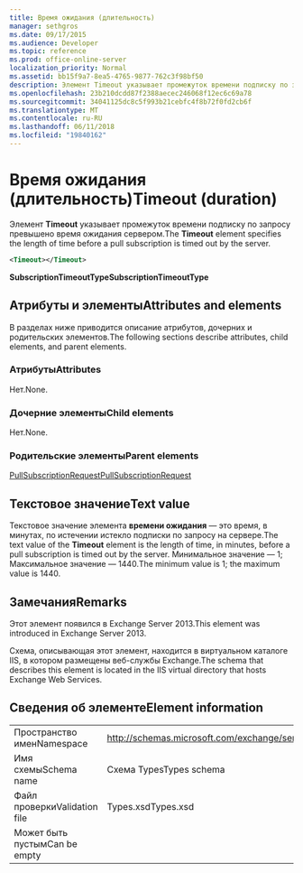 ```yaml
---
title: Время ожидания (длительность)
manager: sethgros
ms.date: 09/17/2015
ms.audience: Developer
ms.topic: reference
ms.prod: office-online-server
localization_priority: Normal
ms.assetid: bb15f9a7-8ea5-4765-9877-762c3f98bf50
description: Элемент Timeout указывает промежуток времени подписку по запросу превышено время ожидания сервером.
ms.openlocfilehash: 23b210dcdd87f2388aecec246068f12ec6c69a78
ms.sourcegitcommit: 34041125dc8c5f993b21cebfc4f8b72f0fd2cb6f
ms.translationtype: MT
ms.contentlocale: ru-RU
ms.lasthandoff: 06/11/2018
ms.locfileid: "19840162"
---
```

# <a name="timeout-duration"></a><span data-ttu-id="0090e-103">Время ожидания (длительность)</span><span class="sxs-lookup"><span data-stu-id="0090e-103">Timeout (duration)</span></span>

<span data-ttu-id="0090e-104">Элемент **Timeout** указывает промежуток времени подписку по запросу превышено время ожидания сервером.</span><span class="sxs-lookup"><span data-stu-id="0090e-104">The **Timeout** element specifies the length of time before a pull subscription is timed out by the server.</span></span> 
  
```XML
<Timeout></Timeout>
```

 <span data-ttu-id="0090e-105">**SubscriptionTimeoutType**</span><span class="sxs-lookup"><span data-stu-id="0090e-105">**SubscriptionTimeoutType**</span></span>
## <a name="attributes-and-elements"></a><span data-ttu-id="0090e-106">Атрибуты и элементы</span><span class="sxs-lookup"><span data-stu-id="0090e-106">Attributes and elements</span></span>

<span data-ttu-id="0090e-107">В разделах ниже приводится описание атрибутов, дочерних и родительских элементов.</span><span class="sxs-lookup"><span data-stu-id="0090e-107">The following sections describe attributes, child elements, and parent elements.</span></span>
  
### <a name="attributes"></a><span data-ttu-id="0090e-108">Атрибуты</span><span class="sxs-lookup"><span data-stu-id="0090e-108">Attributes</span></span>

<span data-ttu-id="0090e-109">Нет.</span><span class="sxs-lookup"><span data-stu-id="0090e-109">None.</span></span>
  
### <a name="child-elements"></a><span data-ttu-id="0090e-110">Дочерние элементы</span><span class="sxs-lookup"><span data-stu-id="0090e-110">Child elements</span></span>

<span data-ttu-id="0090e-111">Нет.</span><span class="sxs-lookup"><span data-stu-id="0090e-111">None.</span></span>
  
### <a name="parent-elements"></a><span data-ttu-id="0090e-112">Родительские элементы</span><span class="sxs-lookup"><span data-stu-id="0090e-112">Parent elements</span></span>

[<span data-ttu-id="0090e-113">PullSubscriptionRequest</span><span class="sxs-lookup"><span data-stu-id="0090e-113">PullSubscriptionRequest</span></span>](pullsubscriptionrequest.md)
  
## <a name="text-value"></a><span data-ttu-id="0090e-114">Текстовое значение</span><span class="sxs-lookup"><span data-stu-id="0090e-114">Text value</span></span>

<span data-ttu-id="0090e-115">Текстовое значение элемента **времени ожидания** — это время, в минутах, по истечении истекло подписки по запросу на сервере.</span><span class="sxs-lookup"><span data-stu-id="0090e-115">The text value of the **Timeout** element is the length of time, in minutes, before a pull subscription is timed out by the server.</span></span> <span data-ttu-id="0090e-116">Минимальное значение — 1; Максимальное значение — 1440.</span><span class="sxs-lookup"><span data-stu-id="0090e-116">The minimum value is 1; the maximum value is 1440.</span></span> 
  
## <a name="remarks"></a><span data-ttu-id="0090e-117">Замечания</span><span class="sxs-lookup"><span data-stu-id="0090e-117">Remarks</span></span>

<span data-ttu-id="0090e-118">Этот элемент появился в Exchange Server 2013.</span><span class="sxs-lookup"><span data-stu-id="0090e-118">This element was introduced in Exchange Server 2013.</span></span>
  
<span data-ttu-id="0090e-119">Схема, описывающая этот элемент, находится в виртуальном каталоге IIS, в котором размещены веб-службы Exchange.</span><span class="sxs-lookup"><span data-stu-id="0090e-119">The schema that describes this element is located in the IIS virtual directory that hosts Exchange Web Services.</span></span>
  
## <a name="element-information"></a><span data-ttu-id="0090e-120">Сведения об элементе</span><span class="sxs-lookup"><span data-stu-id="0090e-120">Element information</span></span>

|||
|:-----|:-----|
|<span data-ttu-id="0090e-121">Пространство имен</span><span class="sxs-lookup"><span data-stu-id="0090e-121">Namespace</span></span>  <br/> |http://schemas.microsoft.com/exchange/services/2006/types  <br/> |
|<span data-ttu-id="0090e-122">Имя схемы</span><span class="sxs-lookup"><span data-stu-id="0090e-122">Schema name</span></span>  <br/> |<span data-ttu-id="0090e-123">Схема Types</span><span class="sxs-lookup"><span data-stu-id="0090e-123">Types schema</span></span>  <br/> |
|<span data-ttu-id="0090e-124">Файл проверки</span><span class="sxs-lookup"><span data-stu-id="0090e-124">Validation file</span></span>  <br/> |<span data-ttu-id="0090e-125">Types.xsd</span><span class="sxs-lookup"><span data-stu-id="0090e-125">Types.xsd</span></span>  <br/> |
|<span data-ttu-id="0090e-126">Может быть пустым</span><span class="sxs-lookup"><span data-stu-id="0090e-126">Can be empty</span></span>  <br/> ||
   

